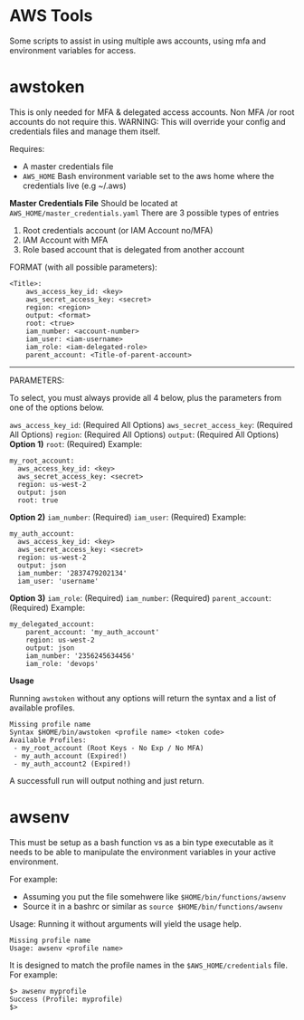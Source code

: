 # AWS Tools

Some scripts to assist in using multiple aws accounts, using mfa and environment variables for access.
# awstoken
This is only needed for MFA & delegated access accounts. Non MFA /or root accounts do not require this.
WARNING: This will override your config and credentials files and manage them itself.

Requires:
* A master credentials file
* `AWS_HOME` Bash environment variable set to the aws home where the credentials live (e.g ~/.aws)

**Master Credentials File**
Should be located at `AWS_HOME/master_credentials.yaml`
There are 3 possible types of entries
1) Root credentials account (or IAM Account no/MFA)
2) IAM Account with MFA
3) Role based account that is delegated from another account

FORMAT (with all possible parameters):
```
<Title>:
    aws_access_key_id: <key>
    aws_secret_access_key: <secret>
    region: <region>
    output: <format>
    root: <true>
    iam_number: <account-number>
    iam_user: <iam-username>
    iam_role: <iam-delegated-role>
    parent_account: <Title-of-parent-account>
```
----
PARAMETERS:

To select, you must always provide all 4 below, plus the parameters from one of the options below.

`aws_access_key_id`: (Required All Options)
`aws_secret_access_key`: (Required All Options)
`region`: (Required All Options)
`output`: (Required All Options)
**Option 1)**
`root`: (Required)
Example:
```
my_root_account:
  aws_access_key_id: <key>
  aws_secret_access_key: <secret>
  region: us-west-2
  output: json
  root: true
```
**Option 2)**
`iam_number`: (Required)
`iam_user`: (Required)
Example:
```
my_auth_account:
  aws_access_key_id: <key>
  aws_secret_access_key: <secret>
  region: us-west-2
  output: json
  iam_number: '2837479202134'
  iam_user: 'username'
```
**Option 3)**
`iam_role`: (Required)
`iam_number`: (Required)
`parent_account`: (Required)
Example:
```
my_delegated_account:
    parent_account: 'my_auth_account'
    region: us-west-2
    output: json
    iam_number: '2356245634456'
    iam_role: 'devops'
```
**Usage**

Running `awstoken` without any options will return the syntax and a list of available profiles.
```
Missing profile name
Syntax $HOME/bin/awstoken <profile name> <token code>
Available Profiles:
 - my_root_account (Root Keys - No Exp / No MFA)
 - my_auth_account (Expired!)
 - my_auth_account2 (Expired!)
```
A successfull run will output nothing and just return.

# awsenv
This must be setup as a bash function vs as a bin type executable as it needs to be able to manipulate the environment variables in your active environment.

For example:
* Assuming you put the file somehwere like `$HOME/bin/functions/awsenv`
* Source it in a bashrc or similar as `source $HOME/bin/functions/awsenv`

Usage:
Running it without arguments will yield the usage help.
```
Missing profile name
Usage: awsenv <profile name>
```
It is designed to match the profile names in the `$AWS_HOME/credentials` file.
For example:
```
$> awsenv myprofile
Success (Profile: myprofile)
$>
```

